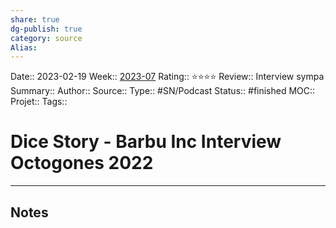 ```yaml
---
share: true 
dg-publish: true
category: source
Alias:
---
```

Date:: 2023-02-19
Week:: [2023-07](../week/2023-07.md)
Rating:: ⭐⭐⭐⭐
Review:: Interview sympa
Summary:: 
Author::
Source:: 
Type:: #SN/Podcast 
Status:: #finished 
MOC::
Projet:: 
Tags:: 

# Dice Story - Barbu Inc Interview Octogones 2022


***

## Notes
